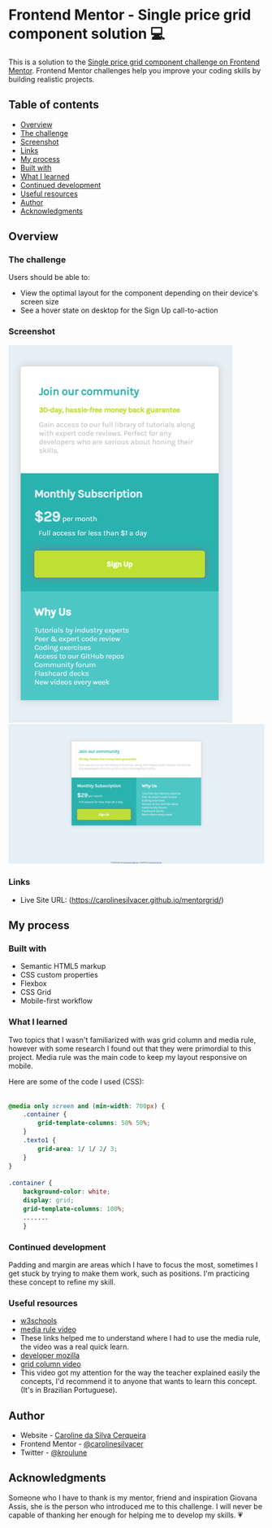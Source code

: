 # Frontend Mentor - Single price grid component solution 💻

This is a solution to the [Single price grid component challenge on Frontend Mentor](https://www.frontendmentor.io/challenges/single-price-grid-component-5ce41129d0ff452fec5abbbc). Frontend Mentor challenges help you improve your coding skills by building realistic projects. 

## Table of contents

  - [Overview](#overview)
  - [The challenge](#the-challenge)
  - [Screenshot](#screenshot)
  - [Links](#links)
  - [My process](#my-process)
  - [Built with](#built-with)
  - [What I learned](#what-i-learned)
  - [Continued development](#continued-development)
  - [Useful resources](#useful-resources)
  - [Author](#author)
  - [Acknowledgments](#acknowledgments)


## Overview

### The challenge

Users should be able to:

- View the optimal layout for the component depending on their device's screen size
- See a hover state on desktop for the Sign Up call-to-action

### Screenshot

![Mobile](images/mobile1.png)
![Desktop](images/desktop2.png)


### Links
- Live Site URL: (https://carolinesilvacer.github.io/mentorgrid/)

## My process

### Built with

- Semantic HTML5 markup
- CSS custom properties
- Flexbox
- CSS Grid
- Mobile-first workflow


### What I learned

Two topics that I wasn't familiarized with was grid column and media rule, however with some research I found out that they were primordial to this project.
Media rule was the main code to keep my layout responsive on mobile.

Here are some of the code I used (CSS):

```css

@media only screen and (min-width: 700px) {
    .container {
        grid-template-columns: 50% 50%;
    }
    .texto1 {
        grid-area: 1/ 1/ 2/ 3;
    }
}

.container {
    background-color: white;
    display: grid;
    grid-template-columns: 100%;
    .......
    }

```

### Continued development

Padding and margin are areas which I have to focus the most, sometimes I get stuck by trying to make them work, such as positions. I'm practicing these concept to refine my skill.

### Useful resources

- [w3schools](https://www.w3schools.com/cssref/css3_pr_mediaquery.asp)
- [media rule video](https://www.youtube.com/watch?v=2KL-z9A56SQ) 
- These links helped me to understand where I had to use the media rule, the video was a real quick learn.
- [developer mozilla](https://developer.mozilla.org/en-US/docs/Web/CSS/grid-template)
- [grid column video](https://www.youtube.com/watch?v=HN1UjzRSdBk) 
- This video got my attention for the way the teacher explained easily the concepts, I'd recommend it to anyone that wants to learn this concept. (It's in Brazilian Portuguese).


## Author

- Website - [Caroline da Silva Cerqueira](https://github.com/carolinesilvacer)
- Frontend Mentor - [@carolinesilvacer](https://www.frontendmentor.io/profile/carolinesilvacer)
- Twitter - [@kroulune](https://www.twitter.com/kroulune)


## Acknowledgments

Someone who I have to thank is my mentor, friend and inspiration Giovana Assis, she is the person who introduced me to this challenge. I will never be capable of thanking her enough for helping me to develop my skills. 💗

